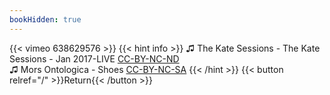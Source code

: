 ```yaml
---
bookHidden: true
---
```


{{< vimeo 638629576 >}}
{{< hint info >}}
♫ The Kate Sessions - The Kate Sessions - Jan 2017-LIVE [CC-BY-NC-ND](https://freemusicarchive.org/music/The_Kate_Sessions/Live_at_KBOO_for_Grateful_Dead__Friends_01142017/The_Kate_Sessions-Jan_2017-LIVE)  
♫ Mors Ontologica - Shoes [CC-BY-NC-SA](https://freemusicarchive.org/music/Mors_Ontologica/Dead_AndOr_Famous/Shoes)
{{< /hint >}}
{{< button relref="/" >}}Return{{< /button >}}
